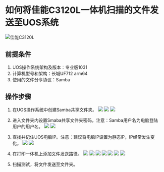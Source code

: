  
 # 如何将佳能C3120L一体机扫描的文件发送至UOS系统

![佳能C3120L](../Images/C3120L.jpg)

## 前提条件

1. UOS操作系统架构及版本：专业版1031
1. 计算机型号和架构：长城UF712 arm64
2. 使用的文件分享协议：Samba

## 操作步骤

1. 在UOS操作系统中创建Samba共享文件夹。
![](../Images/smb-01.jpg)
![](../Images/smb-02.jpg)
![](../Images/smb-03.jpg)
   
2. 进入文件夹内设置Smaba共享文件夹密码。注意：Samba用户名为电脑登陆用户的用户名。
![](../Images/smb-04.jpg)
![](../Images/smb-05.jpg)
3. 查找并记住UOS电脑IP。注意：建议将电脑IP设置为静态IP，IP经常发生变化。
![](../Images/smb-06.jpg)
![](../Images/smb-07.jpg)
4. 在打印一体机上添加文件发送路径。
![](../Images/smb-1.jpg)
![](../Images/smb-2.jpg)
![](../Images/smb-3.jpg)
![](../Images/smb-4.jpg)
![](../Images/smb-5.jpg)
![](../Images/smb-6.jpg)
![](../Images/smb-7.jpg)
5. 扫描测试，将文件发送至文件夹。

